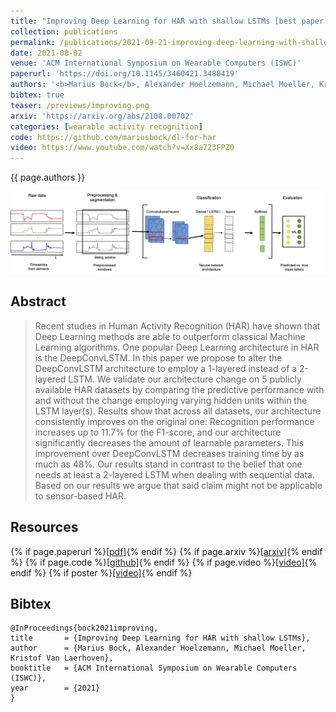 ```yaml
---
title: "Improving Deep Learning for HAR with shallow LSTMs [best paper award]"
collection: publications
permalink: /publications/2021-09-21-improving-deep-learning-with-shallow-lstms
date: 2021-08-02
venue: 'ACM International Symposium on Wearable Computers (ISWC)'
paperurl: 'https://doi.org/10.1145/3460421.3480419'
authors: '<b>Marius Bock</b>, Alexander Hoelzemann, Michael Moeller, Kristof Van Laerhoven'
bibtex: true
teaser: /previews/improving.png
arxiv: 'https://arxiv.org/abs/2108.00702'
categories: [wearable activity recognition]
code: https://github.com/mariusbock/dl-for-har
video: https://www.youtube.com/watch?v=Xx8a723FPZ0
---
```


{{ page.authors }}

<img class="pub_teaser" src="../images/previews/dl-arc.png" alt="Teaser Image" title="teaser" />

## Abstract

> Recent studies in Human Activity Recognition (HAR) have shown that Deep Learning methods are able to outperform classical Machine Learning algorithms. One popular Deep Learning architecture in HAR is the DeepConvLSTM. In this paper we propose to alter the DeepConvLSTM architecture to employ a 1-layered instead of a 2-layered LSTM. We validate our architecture change on 5 publicly available HAR datasets by comparing the predictive performance with and without the change employing varying hidden units within the LSTM layer(s). Results show that across all datasets, our architecture consistently improves on the original one: Recognition performance increases up to 11.7% for the F1-score, and our architecture significantly decreases the amount of learnable parameters. This improvement over DeepConvLSTM decreases training time by as much as 48%. Our results stand in contrast to the belief that one needs at least a 2-layered LSTM when dealing with sequential data. Based on our results we argue that said claim might not be applicable to sensor-based HAR.

## Resources

{% if page.paperurl %}<a href=" {{ page.paperurl }} ">[pdf]</a>{% endif %} {% if page.arxiv %}<a href=" {{ page.arxiv }} ">[arxiv]</a>{% endif %} {% if page.code %}<a href=" {{ page.code }} ">[github]</a>{% endif %} {% if page.video %}<a href=" {{ page.video }} ">[video]</a>{% endif %} {% if poster %}<a href=" {{ page.poster }} ">[video]</a>{% endif %}

## Bibtex

    @InProceedings{bock2021improving,
    title 		= {Improving Deep Learning for HAR with shallow LSTMs},
    author 		= {Marius Bock, Alexander Hoelzemann, Michael Moeller, Kristof Van Laerhoven},
    booktitle 	= {ACM International Symposium on Wearable Computers (ISWC)},
    year 		= {2021}
    }
